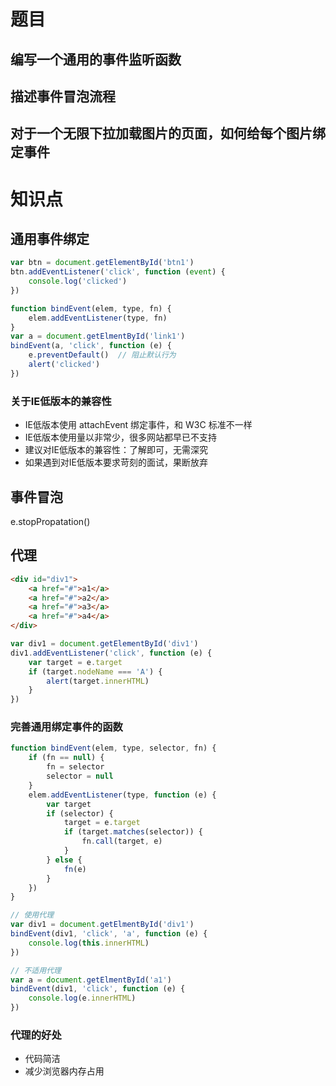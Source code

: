 # 题目
## 编写一个通用的事件监听函数

## 描述事件冒泡流程

## 对于一个无限下拉加载图片的页面，如何给每个图片绑定事件



# 知识点
## 通用事件绑定
```js
var btn = document.getElementById('btn1')
btn.addEventListener('click', function (event) {
    console.log('clicked')
})

function bindEvent(elem, type, fn) {
    elem.addEventListener(type, fn)
}
var a = document.getElmentById('link1')
bindEvent(a, 'click', function (e) {
    e.preventDefault()  // 阻止默认行为
    alert('clicked')
})
```

### 关于IE低版本的兼容性
- IE低版本使用 attachEvent 绑定事件，和 W3C 标准不一样
- IE低版本使用量以非常少，很多网站都早已不支持
- 建议对IE低版本的兼容性：了解即可，无需深究
- 如果遇到对IE低版本要求苛刻的面试，果断放弃 

## 事件冒泡
e.stopPropatation()

## 代理
```html
<div id="div1">
    <a href="#">a1</a>
    <a href="#">a2</a>
    <a href="#">a3</a>
    <a href="#">a4</a>
</div>
```
```js
var div1 = document.getElementById('div1')
div1.addEventListener('click', function (e) {
    var target = e.target
    if (target.nodeName === 'A') {
        alert(target.innerHTML)
    }
})
```

### 完善通用绑定事件的函数
```js
function bindEvent(elem, type, selector, fn) {
    if (fn == null) {
        fn = selector
        selector = null
    }
    elem.addEventListener(type, function (e) {
        var target
        if (selector) {
            target = e.target
            if (target.matches(selector)) {
                fn.call(target, e)
            }
        } else {
            fn(e)
        }
    })
}

// 使用代理
var div1 = document.getElmentById('div1')
bindEvent(div1, 'click', 'a', function (e) {
    console.log(this.innerHTML)
})

// 不适用代理
var a = document.getElmentById('a1')
bindEvent(div1, 'click', function (e) {
    console.log(e.innerHTML)
})
```

### 代理的好处
- 代码简洁
- 减少浏览器内存占用
